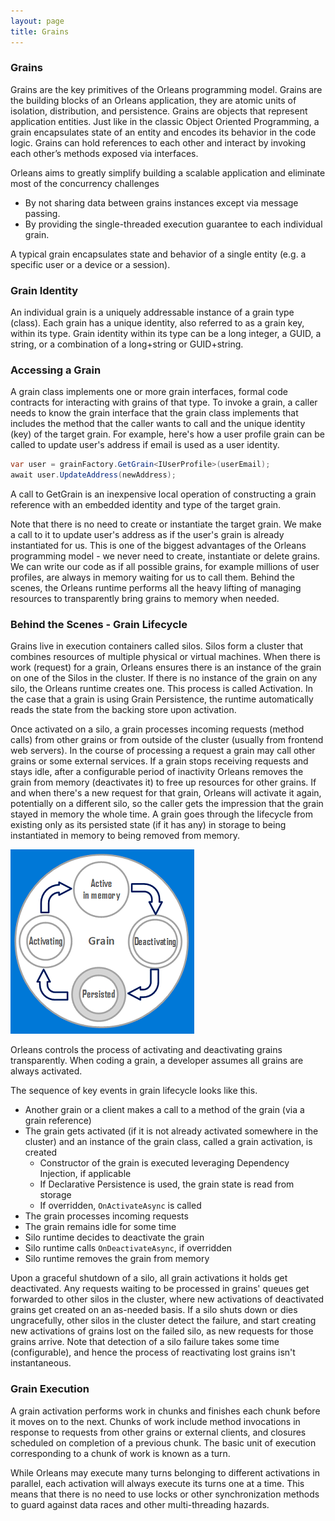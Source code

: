 ```yaml
---
layout: page
title: Grains
---
```



### Grains

Grains are the key primitives of the Orleans programming model.
Grains are the building blocks of an Orleans application, they are atomic units of isolation, distribution, and persistence.
Grains are objects that represent application entities.
Just like in the classic Object Oriented Programming, a grain encapsulates state of an entity and encodes its behavior in the code logic.
Grains can hold references to each other and interact by invoking each other’s methods exposed via interfaces. 

Orleans aims to greatly simplify building a scalable application and eliminate most of the concurrency challenges 

* By not sharing data between grains instances except via message passing.
* By providing the single-threaded execution guarantee to each individual grain.

A typical grain encapsulates state and behavior of a single entity (e.g. a specific user or a device or a session).

### Grain Identity

An individual grain is a uniquely addressable instance of a grain type (class).
Each grain has a unique identity, also referred to as a grain key, within its type.
Grain identity within its type can be a long integer, a GUID, a string, or a combination of a long+string or GUID+string.

### Accessing a Grain

A grain class implements one or more grain interfaces, formal code contracts for interacting with grains of that type.
To invoke a grain, a caller needs to know the grain interface that the grain class implements that includes the method that the caller wants to call and the unique identity (key) of the target grain.
For example, here's how a user profile grain can be called to update user's address if email is used as a user identity.

```csharp
var user = grainFactory.GetGrain<IUserProfile>(userEmail);
await user.UpdateAddress(newAddress);
```

A call to GetGrain is an inexpensive local operation of constructing a grain reference with an embedded identity and type of the target grain.

Note that there is no need to create or instantiate the target grain.
We make a call to it to update user's address as if the user's grain is already instantiated for us.
This is one of the biggest advantages of the Orleans programming model - we never need to create, instantiate or delete grains.
We can write our code as if all possible grains, for example millions of user profiles, are always in memory waiting for us to call them.
Behind the scenes, the Orleans runtime performs all the heavy lifting of managing resources to transparently bring grains to memory when needed.   

### Behind the Scenes - Grain Lifecycle

Grains live in execution containers called silos.
Silos form a cluster that combines resources of multiple physical or virtual machines.
When there is work (request) for a grain, Orleans ensures there is an instance of the grain on one of the Silos in the cluster.
If there is no instance of the grain on any silo, the Orleans runtime creates one. 
This process is called Activation.
In the case that a grain is using Grain Persistence, the runtime automatically reads the state from the backing store upon activation.

Once activated on a silo, a grain processes incoming requests (method calls) from other grains or from outside of the cluster (usually from frontend web servers).
In the course of processing a request a grain may call other grains or some external services.
If a grain stops receiving requests and stays idle, after a configurable period of inactivity Orleans removes the grain from memory (deactivates it) to free up resources for other grains.
If and when there's a new request for that grain, Orleans will activate it again, potentially on a different silo, so the caller gets the impression that the grain stayed in memory the whole time.
A grain goes through the lifecycle from existing only as its persisted state (if it has any) in storage to being instantiated in memory to being removed from memory.

![](../images/grain-lifecycle.png)

Orleans controls the process of activating and deactivating grains transparently.
When coding a grain, a developer assumes all grains are always activated.

The sequence of key events in grain lifecycle looks like this.

- Another grain or a client makes a call to a method of the grain (via a grain reference)
- The grain gets activated (if it is not already activated somewhere in the cluster) and an instance of the grain class, called a grain activation, is created
  - Constructor of the grain is executed leveraging Dependency Injection, if applicable
  - If Declarative Persistence is used, the grain state is read from storage
  - If overridden, `OnActivateAsync` is called
- The grain processes incoming requests
- The grain remains idle for some time
- Silo runtime decides to deactivate the grain
- Silo runtime calls `OnDeactivateAsync`, if overridden
- Silo runtime removes the grain from memory

Upon a graceful shutdown of a silo, all grain activations it holds get deactivated.
Any requests waiting to be processed in grains' queues get forwarded to other silos in the cluster, where new activations of deactivated grains get created on an as-needed basis.
If a silo shuts down or dies ungracefully, other silos in the cluster detect the failure, and start creating new activations of grains lost on the failed silo, as new requests for those grains arrive.
Note that detection of a silo failure takes some time (configurable), and hence the process of reactivating lost grains isn't instantaneous. 

### Grain Execution

A grain activation performs work in chunks and finishes each chunk before it moves on to the next.
Chunks of work include method invocations in response to requests from other grains or external clients, and closures scheduled on completion of a previous chunk.
The basic unit of execution corresponding to a chunk of work is known as a turn.

While Orleans may execute many turns belonging to different activations in parallel, each activation will always execute its turns one at a time.
This means that there is no need to use locks or other synchronization methods to guard against data races and other multi-threading hazards. 

